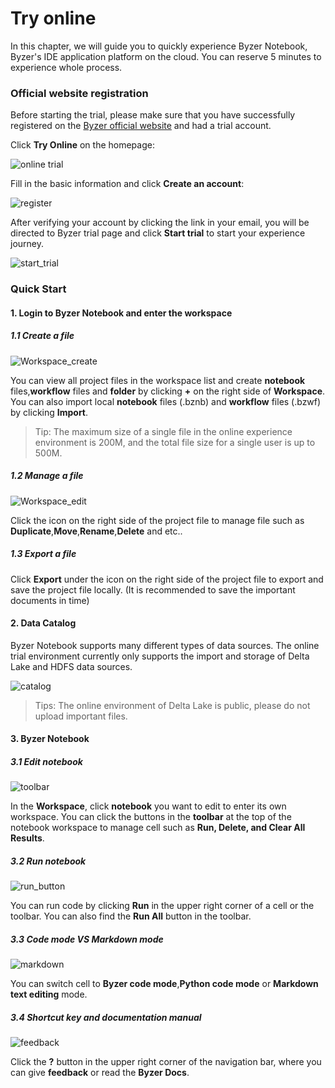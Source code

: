 # Try online

In this chapter, we will guide you to quickly experience Byzer Notebook, Byzer's IDE application platform on the cloud. You can reserve 5 minutes to experience whole process.



### Official website registration

Before starting the trial, please make sure that you have successfully registered on the [Byzer official website](https://www.byzer.org) and had a trial account.

Click **Try Online** on the homepage:

![online trial](image/online_trial.png)

Fill in the basic information and click **Create an account**:

![register](image/register.png)

After verifying your account by clicking the link in your email, you will be directed to Byzer trial page and click **Start trial** to start your experience journey.

![start_trial](image/start_trial.png)

### Quick Start

#### 1. Login to Byzer Notebook and enter the workspace

##### 1.1 Create a file

![Workspace_create](image/Workspace_create.png)

You can view all project files in the workspace list and create **notebook** files,**workflow** files and **folder** by clicking **+** on the right side of **Workspace**. You can also import local **notebook** files (.bznb) and **workflow** files (.bzwf) by clicking **Import**.

> Tip: The maximum size of a single file in the online experience environment is 200M, and the total file size for a single user is up to 500M.

##### 1.2 Manage a file

![Workspace_edit](image/Workspace_edit.png)



Click the icon on the right side of the project file to manage file such as **Duplicate**,**Move**,**Rename**,**Delete** and etc..

##### 1.3 Export a file

Click **Export** under the icon on the right side of the project file to export and save the project file locally. (It is recommended to save the important documents in time)



#### 2. Data Catalog

Byzer Notebook supports many different types of data sources. The online trial environment currently only supports the import and storage of Delta Lake and HDFS data sources.

![catalog](image/catalog.png)

> Tips: The online environment of Delta Lake is public, please do not upload important files.

#### 3. Byzer Notebook

##### 3.1 Edit notebook

![toolbar](image/toolbar.png)

In the **Workspace**, click **notebook** you want to edit to enter its own workspace.
You can click the buttons in the **toolbar** at the top of the notebook workspace to manage cell such as **Run, Delete, and Clear All Results**.

##### 3.2 Run notebook

![run_button](image/run_button.png)



You can run code by clicking **Run** in the upper right corner of a cell or the toolbar. You can also find the **Run All** button in the toolbar.

##### 3.3 Code mode VS Markdown mode

![markdown](image/markdown.png)



You can switch cell to **Byzer code mode**,**Python code mode** or **Markdown text editing** mode.

##### 3.4 Shortcut key and documentation manual

![feedback](image/feedback.png)



Click the **?** button in the upper right corner of the navigation bar, where you can give **feedback** or read the **Byzer Docs**.

